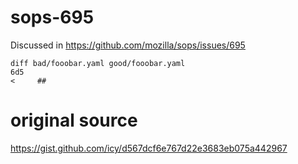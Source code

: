 # sops-695

Discussed in https://github.com/mozilla/sops/issues/695

```
diff bad/fooobar.yaml good/fooobar.yaml 
6d5
<     ##
```

# original source

https://gist.github.com/icy/d567dcf6e767d22e3683eb075a442967
